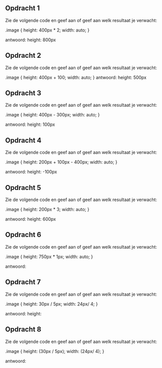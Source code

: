 ## Opdracht 1

Zie de volgende code en geef aan of geef aan welk resultaat je verwacht:

.image {
  height: 400px * 2;
  width: auto;
}

 antwoord: height: 800px


## Opdracht 2

Zie de volgende code en geef aan of geef aan welk resultaat je verwacht:

.image {
  height: 400px + 100;
  width: auto;
}
 antwoord: height: 500px


## Opdracht 3

Zie de volgende code en geef aan of geef aan welk resultaat je verwacht:

.image {
  height: 400px - 300px;
  width: auto;
}

 antwoord: height: 100px



## Opdracht 4

Zie de volgende code en geef aan of geef aan welk resultaat je verwacht:

.image {
  height: 200px + 100px - 400px;
  width: auto;
}


 antwoord: height: -100px



## Opdracht 5

Zie de volgende code en geef aan of geef aan welk resultaat je verwacht:

.image {
  height: 200px * 3;
  width: auto;
}

 antwoord: height: 600px




## Opdracht 6

Zie de volgende code en geef aan of geef aan welk resultaat je verwacht:

.image {
  height: 750px * 1px;
  width: auto;
}

 antwoord: 




## Opdracht 7

Zie de volgende code en geef aan of geef aan welk resultaat je verwacht:

.image {
  height: 30px / 5px;
  width: 24px/ 4;
}

 antwoord: height:




## Opdracht 8

Zie de volgende code en geef aan of geef aan welk resultaat je verwacht:

.image {
  height: (30px / 5px);
  width: (24px/ 4);
}

 antwoord: 